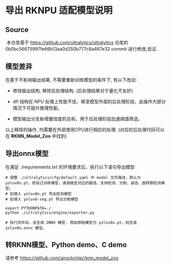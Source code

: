 # 导出 RKNPU 适配模型说明

## Source

​	本仓库基于 https://github.com/ultralytics/ultralytics  仓库的 0b0bc56675997fe66b13aa0d250b777c8a467e32 commit 进行修改,验证.



## 模型差异

在基于不影响输出结果, 不需要重新训练模型的条件下, 有以下改动:

- 修改输出结构, 移除后处理结构. (后处理结果对于量化不友好)

- dfl 结构在 NPU 处理上性能不佳，移至模型外部的后处理阶段，此操作大部分情况下可提升推理性能。


- 模型输出分支新增置信度的总和，用于后处理阶段加速阈值筛选。 


以上移除的操作, 均需要在外部使用CPU进行相应的处理. (对应的后处理代码可以在 **RKNN_Model_Zoo** 中找到)



## 导出onnx模型

在满足 ./requirements.txt 的环境要求后，执行以下语句导出模型

```
# 调整 ./ultralytics/cfg/default.yaml 中 model 文件路径，默认为 yolov8n.pt，若自己训练模型，请调接至对应的路径。支持检测、分割、姿态、旋转框检测模型。
# 如填入 yolov8n.pt 导出检测模型
# 如填入 yolov8-seg.pt 导出分割模型

export PYTHONPATH=./
python ./ultralytics/engine/exporter.py

# 执行完毕后，会生成 ONNX 模型. 假如原始模型为 yolov8n.pt，则生成 yolov8n.onnx 模型。
```



## 转RKNN模型、Python demo、C demo

请参考 https://github.com/airockchip/rknn_model_zoo

